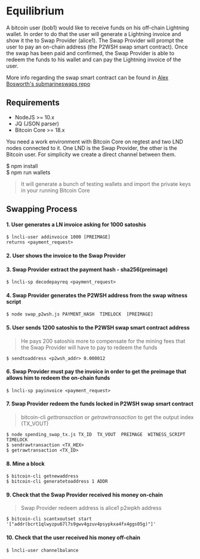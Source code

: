 # Equilibrium

A bitcoin user (bob1) would like to receive funds on his off-chain Lightning wallet. 
In order to do that the user will generate a Lightning invoice and show it the to Swap Provider (alice1).
The Swap Provider will prompt the user to pay an on-chain address (the P2WSH swap smart contract).
Once the swap has been paid and confirmed, the Swap Provider is able to redeem the funds to his wallet and can pay the 
Lightning invoice of the user. 

More info regarding the swap smart contract can be found in [Alex Bosworth's submarineswaps repo](https://github.com/submarineswaps/swaps-service/blob/master/docs/chain_swap_script.md#simple-case) 

## Requirements

- NodeJS >= 10.x
- JQ (JSON parser)
- Bitcoin Core >= 18.x

You need a work environment with Bitcoin Core on regtest and two LND nodes connected to it. 
One LND is the Swap Provider, the other is the Bitcoin user.
For simplicity we create a direct channel between them.

$ npm install  
$ npm run wallets
> It will generate a bunch of testing wallets and import the private keys in your running Bitcoin Core


## Swapping Process

#### 1. User generates a LN invoice asking for 1000 satoshis 
``` 
$ lncli-user addinvoice 1000 [PREIMAGE]  
returns <payment_request>
```

#### 2. User shows the invoice to the Swap Provider

#### 3. Swap Provider extract the payment hash - sha256(preimage)
```
$ lncli-sp decodepayreq <payment_request>
```

#### 4. Swap Provider generates the P2WSH address from the swap witness script
```
$ node swap_p2wsh.js PAYMENT_HASH  TIMELOCK  [PREIMAGE]
```

#### 5. User sends 1200 satoshis to the P2WSH swap smart contract address
> He pays 200 satoshis more to compensate for the mining fees that the Swap Provider will have to pay to redeem the funds
```
$ sendtoaddress <p2wsh_addr> 0.000012
```

#### 6. Swap Provider must pay the invoice in order to get the preimage that allows him to redeem the on-chain funds
```
$ lncli-sp payinvoice <payment_request>
```

#### 7. Swap Provider redeem the funds locked in P2WSH swap smart contract
> bitcoin-cli _gettransaction_ or _getrawtransaction_ to get the output index (TX_VOUT)
```
$ node spending_swap_tx.js TX_ID  TX_VOUT  PREIMAGE  WITNESS_SCRIPT  TIMELOCK
$ sendrawtransaction <TX_HEX>
$ getrawtransaction <TX_ID>
```

#### 8. Mine a block
```
$ bitcoin-cli getnewaddress
$ bitcoin-cli generatetoaddress 1 ADDR
```

#### 9. Check that the Swap Provider received his money on-chain
> Swap Provider redeem address is alice1 p2wpkh address
```
$ bitcoin-cli scantxoutset start '["addr(bcrt1qlwyzpu67l7s9gwv4gzuv4psypkxa4fx4ggs05g)"]'
```

#### 10. Check that the user received his money off-chain
```
$ lncli-user channelbalance
```